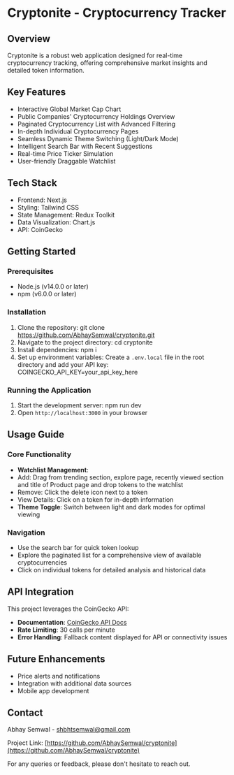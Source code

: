 # Cryptonite - Cryptocurrency Tracker

## Overview
Cryptonite is a robust web application designed for real-time cryptocurrency tracking, offering comprehensive market insights and detailed token information.

## Key Features
- Interactive Global Market Cap Chart
- Public Companies' Cryptocurrency Holdings Overview
- Paginated Cryptocurrency List with Advanced Filtering
- In-depth Individual Cryptocurrency Pages
- Seamless Dynamic Theme Switching (Light/Dark Mode)
- Intelligent Search Bar with Recent Suggestions
- Real-time Price Ticker Simulation
- User-friendly Draggable Watchlist

## Tech Stack
- Frontend: Next.js
- Styling: Tailwind CSS
- State Management: Redux Toolkit
- Data Visualization: Chart.js
- API: CoinGecko

## Getting Started

### Prerequisites
- Node.js (v14.0.0 or later)
- npm (v6.0.0 or later)

### Installation
1. Clone the repository: git clone https://github.com/AbhaySemwal/cryptonite.git
2. Navigate to the project directory: cd cryptonite
3. Install dependencies: npm i
4. Set up environment variables:
Create a `.env.local` file in the root directory and add your API key: COINGECKO_API_KEY=your_api_key_here


### Running the Application
1. Start the development server: npm run dev
2. Open `http://localhost:3000` in your browser

## Usage Guide

### Core Functionality
- **Watchlist Management**: 
- Add: Drag from trending section, explore page, recently viewed section and title of Product page and drop tokens to the watchlist
- Remove: Click the delete icon next to a token
- View Details: Click on a token for in-depth information
- **Theme Toggle**: Switch between light and dark modes for optimal viewing

### Navigation
- Use the search bar for quick token lookup
- Explore the paginated list for a comprehensive view of available cryptocurrencies
- Click on individual tokens for detailed analysis and historical data

## API Integration

This project leverages the CoinGecko API:

- **Documentation**: [CoinGecko API Docs](https://docs.coingecko.com/v3.0.1/reference/introduction)
- **Rate Limiting**: 30 calls per minute
- **Error Handling**: Fallback content displayed for API or connectivity issues

## Future Enhancements
- Price alerts and notifications
- Integration with additional data sources
- Mobile app development

## Contact
Abhay Semwal - shbhtsemwal@gmail.com

Project Link: [https://github.com/AbhaySemwal/cryptonite](https://github.com/AbhaySemwal/cryptonite)

For any queries or feedback, please don't hesitate to reach out.
